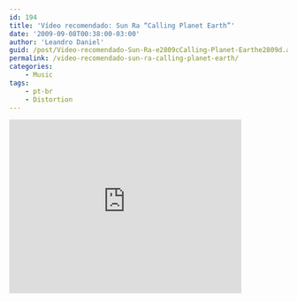 ```yaml
---
id: 194
title: 'Vídeo recomendado: Sun Ra “Calling Planet Earth”'
date: '2009-09-08T00:38:00-03:00'
author: 'Leandro Daniel'
guid: /post/Video-recomendado-Sun-Ra-e2809cCalling-Planet-Earthe2809d.aspx
permalink: /video-recomendado-sun-ra-calling-planet-earth/
categories:
    - Music
tags:
    - pt-br
    - Distortion
---
```


<iframe width="420" height="315" src="https://www.youtube.com/embed/qtHmqbnuZQs" frameborder="0" allowfullscreen></iframe>
